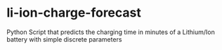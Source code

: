 # li-ion-charge-forecast
Python Script that predicts the charging time in minutes of a Lithium/Ion battery with simple discrete parameters
